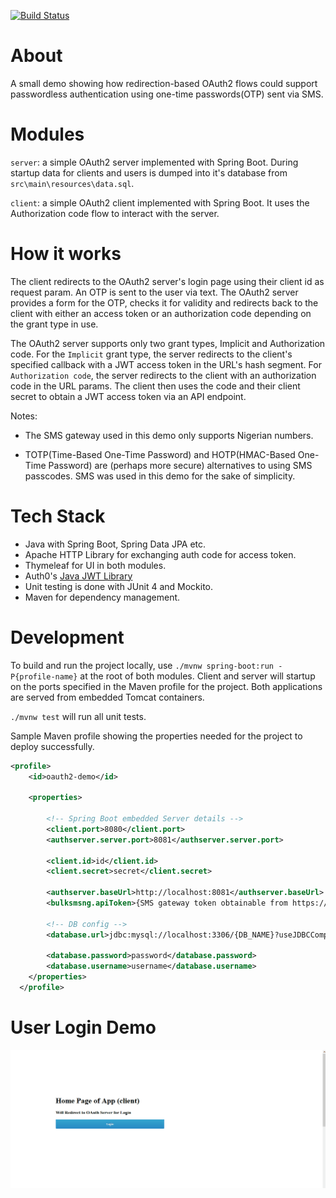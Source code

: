 [![Build Status](https://travis-ci.org/abdulwahabO/identity-provider-demo.svg?branch=master)](https://travis-ci.org/abdulwahabO/identity-provider-demo)

# About

A small demo showing how redirection-based OAuth2 flows could support passwordless authentication using one-time passwords(OTP) sent via SMS.

# Modules

`server`: a simple OAuth2 server implemented with Spring Boot. During startup data for clients and users is dumped into it's database from `src\main\resources\data.sql`.

`client`: a simple OAuth2 client implemented with Spring Boot. It uses the Authorization code flow to interact with the server.

# How it works

The client redirects to the OAuth2 server's login page using their client id as request param. An  OTP is sent to the user via text. The OAuth2 server provides a form for the OTP, checks it for validity and redirects back to the client with either an access token or an authorization code depending on the grant type in use. 

The OAuth2 server supports only two grant types, Implicit and Authorization code. For the `Implicit` grant type, the server redirects to the client's specified callback with a JWT access token in the URL's hash segment. For `Authorization code`, the server redirects to the client with an authorization code in the URL params. The client then uses the code and their client secret to obtain a JWT access token via an API endpoint.

Notes: 

* The SMS gateway used in this demo only supports Nigerian numbers.

* TOTP(Time-Based One-Time Password) and HOTP(HMAC-Based One-Time Password)
are (perhaps more secure) alternatives to using SMS passcodes. SMS was used in this demo for the sake of simplicity.

# Tech Stack

* Java with Spring Boot, Spring Data JPA etc.
* Apache HTTP Library for exchanging auth code for access token.
* Thymeleaf for UI in both modules.
* Auth0's [Java JWT Library](https://github.com/auth0/java-jwt)
* Unit testing is done with JUnit 4 and Mockito.
* Maven for dependency management.

# Development

To build and run the project locally, use `./mvnw spring-boot:run -P{profile-name}` at the root of both modules. Client and server will startup on the ports specified in the Maven profile for the project. Both applications are served from embedded Tomcat containers.

`./mvnw test` will run all unit tests.

Sample Maven profile showing the properties needed for the project to deploy successfully.

```xml
<profile>
	<id>oauth2-demo</id>
	
	<properties>
	
		<!-- Spring Boot embedded Server details -->
		<client.port>8080</client.port>
		<authserver.server.port>8081</authserver.server.port>

		<client.id>id</client.id>
		<client.secret>secret</client.secret>
		
		<authserver.baseUrl>http://localhost:8081</authserver.baseUrl>				
		<bulksmsng.apiToken>{SMS gateway token obtainable from https://www.bulksmsnigeria.com/}</bulksmsng.apiToken>
			
		<!-- DB config -->
		<database.url>jdbc:mysql://localhost:3306/{DB_NAME}?useJDBCCompliantTimezoneShift=true&amp;useLegacyDatetimeCode=false&amp;serverTimezone=CET</database.url>
		
		<database.password>password</database.password>
		<database.username>username</database.username>			
	</properties>
  </profile>
```

# User Login Demo

![User Login Demo](demo.gif)